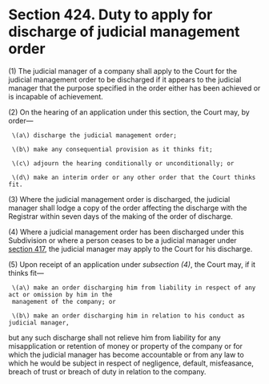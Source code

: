 # Section 424. Duty to apply for discharge of judicial management order

\(1\) The judicial manager of a company shall apply to the Court for the judicial management order to be discharged if it appears to the judicial manager that the purpose specified in the order either has been achieved or is incapable of achievement.

\(2\) On the hearing of an application under this section, the Court may, by order—

     \(a\) discharge the judicial management order;

     \(b\) make any consequential provision as it thinks fit;

     \(c\) adjourn the hearing conditionally or unconditionally; or

     \(d\) make an interim order or any other order that the Court thinks fit.

\(3\) Where the judicial management order is discharged, the judicial manager shall lodge a copy of the order affecting the discharge with the Registrar within seven days of the making of the order of discharge.

\(4\) Where a judicial management order has been discharged under this Subdivision or where a person ceases to be a judicial manager under [section 417](section-417.-vacation-of-office-and-release.md), the judicial manager may apply to the Court for his discharge.

\(5\) Upon receipt of an application under _subsection \(4\)_, the Court may, if it thinks fit—

     \(a\) make an order discharging him from liability in respect of any act or omission by him in the  
     management of the company; or

     \(b\) make an order discharging him in relation to his conduct as judicial manager,

but any such discharge shall not relieve him from liability for any misapplication or retention of money or property of the company or for which the judicial manager has become accountable or from any law to which he would be subject in respect of negligence, default, misfeasance, breach of trust or breach of duty in relation to the company.

